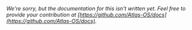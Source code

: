 *We're sorry, but the documentation for this isn't written yet. Feel free to provide your contribution at [https://github.com/Atlas-OS/docs](https://github.com/Atlas-OS/docs).*